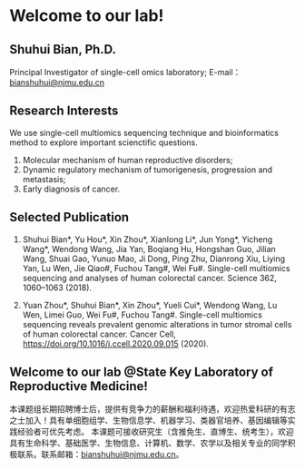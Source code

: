 # Welcome to our lab!
## Shuhui Bian, Ph.D. 
Principal Investigator of single-cell omics laboratory;
E-mail：bianshuhui@njmu.edu.cn

## Research Interests
We use single-cell multiomics sequencing technique and bioinformatics method to explore important scienctific questions.
1. Molecular mechanism of human reproductive disorders;
2. Dynamic regulatory mechanism of tumorigenesis, progression and metastasis;
3. Early diagnosis of cancer.

## Selected Publication
1. Shuhui Bian\*, Yu Hou\*, Xin Zhou\*, Xianlong Li\*, Jun Yong\*, Yicheng Wang\*, Wendong Wang, Jia Yan, Boqiang Hu, Hongshan Guo, Jilian Wang, Shuai Gao, Yunuo Mao, Ji Dong, Ping Zhu, Dianrong Xiu, Liying Yan, Lu Wen, Jie Qiao#, Fuchou Tang#, Wei Fu#. Single-cell multiomics sequencing and analyses of human colorectal cancer. Science 362, 1060–1063 (2018). 

2. Yuan Zhou\*, Shuhui Bian\*, Xin Zhou\*, Yueli Cui\*, Wendong Wang, Lu Wen, Limei Guo, Wei Fu#, Fuchou Tang#. Single-cell multiomics sequencing reveals prevalent genomic alterations in tumor stromal cells of human colorectal cancer. Cancer Cell, https://doi.org/10.1016/j.ccell.2020.09.015 (2020).


## Welcome to our lab @State Key Laboratory of Reproductive Medicine!
本课题组长期招聘博士后，提供有竞争力的薪酬和福利待遇，欢迎热爱科研的有志之士加入！具有单细胞组学、生物信息学、机器学习、类器官培养、基因编辑等实践经验者可优先考虑。
本课题可接收研究生（含推免生、直博生、统考生），欢迎具有生命科学、基础医学、生物信息、计算机、数学、农学以及相关专业的同学积极联系。联系邮箱：bianshuhui@njmu.edu.cn。
